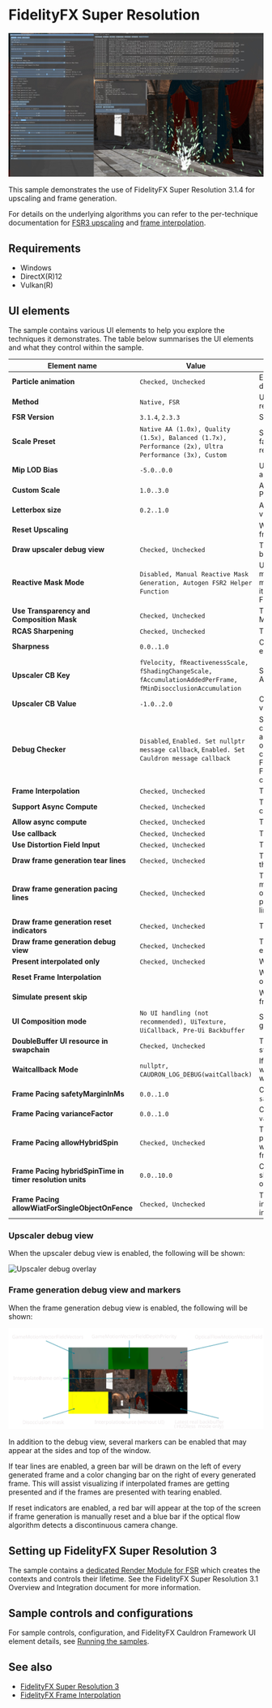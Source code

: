 <!-- @page page_samples_super-resolution FidelityFX Super Resolution -->

<h1>FidelityFX Super Resolution</h1>

![alt text](media/super-resolution/fsr3-sample.jpg "A screenshot of the FSR sample.")

This sample demonstrates the use of FidelityFX Super Resolution 3.1.4 for upscaling and frame generation.

For details on the underlying algorithms you can refer to the per-technique documentation for [FSR3 upscaling](../techniques/super-resolution-upscaler.md) and [frame interpolation](../techniques/frame-interpolation.md).

<h2>Requirements</h2>

 - Windows
 - DirectX(R)12
 - Vulkan(R)

<h2>UI elements</h2>

The sample contains various UI elements to help you explore the techniques it demonstrates. The table below summarises the UI elements and what they control within the sample.

| Element name | Value | Description |
| -------------|-------|-------------|
| **Particle animation** | `Checked, Unchecked` | Enables or disables particle emission which is used to demonstrate the use of the Reactive mask. |
| **Method** | `Native, FSR` | Used to select the method of upscaling, either native resolution with no upscaling or upscaling using FSR. |
| **FSR Version** | `3.1.4`, `2.3.3` | Select the FSR upscaler version to use. |
| **Scale Preset** | `Native AA (1.0x), Quality (1.5x), Balanced (1.7x), Performance (2x), Ultra Performance (3x), Custom` | Select upscaling preset which represents the scaling factor per dimension from render resolution to display resolution. |
| **Mip LOD Bias** | `-5.0..0.0` | Used for choosing the amount of mipmap biasing applied for sampling textures during the G-Buffer pass.  |
| **Custom Scale** | `1.0..3.0` | Allows to set a custom scaling factor when Scale Preset is set to 'Custom'. |
| **Letterbox size** | `0.2..1.0` | Adds a black border around the frame when set to values below 1. |
| **Reset Upscaling** |  | When clicked, sets the upscaling reset flag for one frame, simulating a discontinuous camera change. |
| **Draw upscaler debug view** | `Checked, Unchecked` | Toggles upscaler debug view. See the explanation below. |
| **Reactive Mask Mode** | `Disabled, Manual Reactive Mask Generation, Autogen FSR2 Helper Function` | Used to select the method of generating the Reactive mask. Either disables it completely, generates it manually by drawing transparent objects or generates it automatically using the helper function provided by FSR 2. |
| **Use Transparency and Composition Mask** | `Checked, Unchecked` | Toggles the use of the Transparency and Composition Mask. |
| **RCAS Sharpening** | `Checked, Unchecked` | Toggles the use of RCAS sharpening. |
| **Sharpness** | `0.0..1.0` | Changes the amount of sharpening applied if RCAS is enabled. |
| **Upscaler CB Key** | `fVelocity, fReactivenessScale, fShadingChangeScale, fAccumulationAddedPerFrame, fMinDisocclusionAccumulation` | Select the upscaler tuning knob exposed in KeyValue API|
| **Upscaler CB Value** | `-1.0..2.0` | Calls KeyValue API to set upscaler tuning knob with this value when changed|
| **Debug Checker** | `Disabled`, `Enabled. Set nullptr message callback`, `Enabled. Set Cauldron message callback` | Select between debug checker behaviors for all ffx-api contexts. Whether debug checker is disabled, enabled and output message to debugger TTY, or enabled and output message to application's callback. Will recreate context when flag bit FFX_FSR3UPSCALER_ENABLE_DEBUG_CHECKING or FFX_FRAMEGENERATION_ENABLE_DEBUG_CHECKING changes. |
| **Frame Interpolation** | `Checked, Unchecked` | Toggles frame generation. |
| **Support Async Compute** | `Checked, Unchecked` | Toggles async compute flag set during context creation. |
| **Allow async compute** | `Checked, Unchecked` | Toggles use of async compute queue. |
| **Use callback** | `Checked, Unchecked` | Toggles use frame generation callback. |
| **Use Distortion Field Input** | `Checked, Unchecked` | Toggles use `distortionField` texture. |
| **Draw frame generation tear lines** | `Checked, Unchecked` | Toggles tearing indicators on the left and right sides of the window. |
| **Draw frame generation pacing lines** | `Checked, Unchecked` | Toggles 2 vertical lines on the left of the window. Left most line alternate between green & magenta. The other line alternate between black & white. If the pacing is done properly, user should see two grey lines. |
| **Draw frame generation reset indicators** | `Checked, Unchecked` | Toggles reset indicators at the top side of the window. |
| **Draw frame generation debug view** | `Checked, Unchecked` | Toggles frame generation debug view. See the explanation below. |
| **Present interpolated only** | `Checked, Unchecked` | When enabled, only interpolated frames are shown. |
| **Reset Frame Interpolation** | | When clicked, sets the frame generation reset flag for one frame, simulating a discontinuous camera change. |
| **Simulate present skip** | | When clicked, simulates skipping presentation of one frame by incrementing the frame ID by two. |
| **UI Composition mode** | `No UI handling (not recommended), UiTexture, UiCallback, Pre-Ui Backbuffer` | Select method for rendering the user interface for generated frames. |
| **DoubleBuffer UI resource in swapchain** | `Checked, Unchecked` | Toggles double-buffering of UI resource in the swapchain context. |
| **Waitcallback Mode** | `nullptr, CAUDRON_LOG_DEBUG(waitCallback)` | If enabled, frame interpolation swapchain will call waitcallback at select places. For example, when resize window takes longer than 1ms. |
| **Frame Pacing safetyMarginInMs** | `0.0..1.0` | Changes frame interpolation swapchain pacing tuning `safetyMarginInMs` value. |
| **Frame Pacing varianceFactor** | `0.0..1.0` | Changes frame interpolation swapchain pacing tuning `varianceFactor` value. |
| **Frame Pacing allowHybridSpin** | `Checked, Unchecked` | Toggles whether frame interpolation swapchain presenterthread will hybrid spin instead of busy spin when waiting for target QPC of before present the frame. |
| **Frame Pacing hybridSpinTime in timer resolution units** | `0.0..10.0` | Changes interpolation swapchain presenterthread sleep amount between checking if reached target QPC of completed frame. |
| **Frame Pacing allowWiatForSingleObjectOnFence** | `Checked, Unchecked` | Toggles whether frame interpolation swapchain interpolationThread will use WaitForSingleObject instead of busy spin waiting for interpolationFence |



<h3>Upscaler debug view</h3>

When the upscaler debug view is enabled, the following will be shown:

![Upscaler debug overlay](media/super-resolution/upscaler-debug-overlay.svg "A diagram showing the debug overlay")

<h3>Frame generation debug view and markers</h3>

When the frame generation debug view is enabled, the following will be shown:

![Frame interpolation debug overlay](media/super-resolution/frame-interpolation-debug-overlay.svg "A diagram showing the debug overlay")

In addition to the debug view, several markers can be enabled that may appear at the sides and top of the window.

If tear lines are enabled, a green bar will be drawn on the left of every generated frame and a color changing bar on the right of every generated frame. This will assist visualizing if interpolated frames are getting presented and if the frames are presented with tearing enabled.

If reset indicators are enabled, a red bar will appear at the top of the screen if frame generation is manually reset and a blue bar if the optical flow algorithm detects a discontinuous camera change.

<h2>Setting up FidelityFX Super Resolution 3</h2>

The sample contains a [dedicated Render Module for FSR](../../samples/fsrapi/fsrapirendermodule.h) which creates the contexts and controls their lifetime. See the FidelityFX Super Resolution 3.1 Overview and Integration document for more information.

<h2>Sample controls and configurations</h2>

For sample controls, configuration, and FidelityFX Cauldron Framework UI element details, see [Running the samples](../getting-started/running-samples.md).

<h2>See also</h2>

- [FidelityFX Super Resolution 3](../techniques/super-resolution-upscaler.md)
- [FidelityFX Frame Interpolation](../techniques/frame-interpolation.md)
